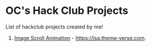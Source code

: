 # OC's Hack Club Projects
List of hackclub projects created by me!

1. [Image Scroll Animation](https://github.com/Gitstar-OC/Hack-Club/tree/main/image-scroll-animation) - https://isa.theme-verse.com. 
